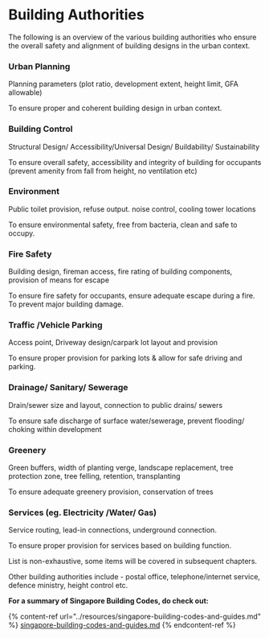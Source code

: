 # Building Authorities

The following is an overview of the various building authorities who ensure the overall safety and alignment of building designs in the urban context.

### Urban Planning

Planning parameters (plot ratio, development extent, height limit, GFA allowable)

To ensure proper and coherent building design in urban context.

### Building Control

Structural Design/ Accessibility/Universal Design/ Buildability/ Sustainability

To ensure overall safety, accessibility and integrity of building for occupants (prevent amenity from fall from height, no ventilation etc)

### Environment

Public toilet provision, refuse output. noise control, cooling tower locations

To ensure environmental safety, free from bacteria, clean and safe to occupy.

### Fire Safety

Building design, fireman access, fire rating of building components, provision of means for escape

To ensure fire safety for occupants, ensure adequate escape during a fire. To prevent major building damage.

### Traffic /Vehicle Parking

Access point, Driveway design/carpark lot layout and provision

To ensure proper provision for parking lots & allow for safe driving and parking.

### Drainage/ Sanitary/ Sewerage

Drain/sewer size and layout, connection to public drains/ sewers

To ensure safe discharge of surface water/sewerage, prevent flooding/ choking within development

### Greenery

Green buffers, width of planting verge, landscape replacement, tree protection zone, tree felling, retention, transplanting

To ensure adequate greenery provision, conservation of trees

### Services (eg. Electricity /Water/ Gas)

Service routing, lead-in connections, underground connection.

To ensure proper provision for services based on building function.

List is non-exhaustive, some items will be covered in subsequent chapters.

Other building authorities include - postal office, telephone/internet service, defence ministry, height control etc.

**For a summary of Singapore Building Codes, do check out:**

{% content-ref url="../resources/singapore-building-codes-and-guides.md" %}
[singapore-building-codes-and-guides.md](../resources/singapore-building-codes-and-guides.md)
{% endcontent-ref %}

